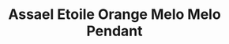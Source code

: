 ---
title: Assael Etoile Orange Melo Melo Pendant
description: |
  Assael Melo Melo Natural Saltwater Pearl enclosed in a removable Diamond Cage. The Melo Melo Pearl comes from a marine sea snail, which is found in the waters of the South China Sea.
specs: |
  Melo Melo Pearl, 23.8 x 23.3 x 23.1mm, 95.58 ctw. Hand set in 18K Rose Gold and Diamond Pave Bezel Enclosure.
images:
  - /uploads/assael-etoile-orange-melo-melo-pendant.jpg
_category:
order: 30
tags:
  - necklaces
---